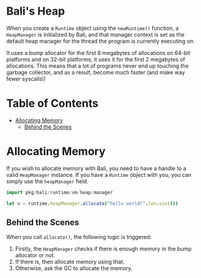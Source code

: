 # Bali's Heap
When you create a `Runtime` object using the `newRuntime()` function, a `HeapManager` is initialized by Bali, and that manager context is set as the default heap manager for the thread the program is currently executing on.

It uses a bump allocator for the first 8 megabytes of allocations on 64-bit platforms and on 32-bit platforms, it uses it for the first 2 megabytes of allocations.
This means that a lot of programs never end up touching the garbage collector, and as a result, become much faster (and make way fewer syscalls!)

# Table of Contents
* [Allocating Memory](#allocation-memory)
  - [Behind the Scenes](#behind-the-scenes)

# Allocating Memory
If you wish to allocate memory with Bali, you need to have a handle to a valid `HeapManager` instance.
If you have a `Runtime` object with you, you can simply use the `heapManager` field.

```nim
import pkg/bali/runtime/vm/heap/manager

let v = runtime.heapManager.allocate("hello world!".len.uint())
```

## Behind the Scenes
When you call `allocate()`, the following logic is triggered:

1. Firstly, the `HeapManager` checks if there is enough memory in the bump allocator or not.
2. If there is, then allocate memory using that.
3. Otherwise, ask the GC to allocate the memory.
